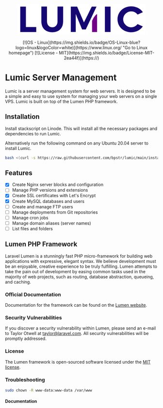 <p align="center"><a href="https://laravel.com" target="_blank"><img src="https://raw.githubusercontent.com/bpstr/lumic/main/public/lumic.svg" width="420" alt="Lumic Logo"></a></p>

<p align="center">
[![OS - Linux](https://img.shields.io/badge/OS-Linux-blue?logo=linux&logoColor=white)](https://www.linux.org/ "Go to Linux homepage")
[![License - MIT](https://img.shields.io/badge/License-MIT-2ea44f)](https://)
</p>


# Lumic Server Management

Lumic is a server management system for web servers. It is designed to be a simple and easy to use system for managing your web servers on a single VPS. Lumic is built on top of the Lumen PHP framework.

## Installation

Install stackscript on Linode. This will install all the necessary packages and dependencies to run Lumic. 

Alternatively run the following command on any Ubuntu 20.04 server to install Lumic.
```bash
bash <(curl -s https://raw.githubusercontent.com/bpstr/lumic/main/install.sh)
```

## Features

- [x] Create Nginx server blocks and configuration
- [ ] Manage PHP versions and extensions
- [x] Create SSL certificates with Let's Encrypt
- [x] Create MySQL databases and users
- [ ] Create and manage FTP users
- [ ] Manage deployments from Git repositories
- [ ] Manage cron jobs
- [ ] Manage domain aliases (server names)
- [ ] List files and folders

## Lumen PHP Framework

Laravel Lumen is a stunningly fast PHP micro-framework for building web applications with expressive, elegant syntax. We believe development must be an enjoyable, creative experience to be truly fulfilling. Lumen attempts to take the pain out of development by easing common tasks used in the majority of web projects, such as routing, database abstraction, queueing, and caching.

### Official Documentation

Documentation for the framework can be found on the [Lumen website](https://lumen.laravel.com/docs).

### Security Vulnerabilities

If you discover a security vulnerability within Lumen, please send an e-mail to Taylor Otwell at taylor@laravel.com. All security vulnerabilities will be promptly addressed.

### License

The Lumen framework is open-sourced software licensed under the [MIT license](https://opensource.org/licenses/MIT).


### Troubleshooting

```bash
sudo chown -R www-data:www-data /var/www
```

#### Documentation

